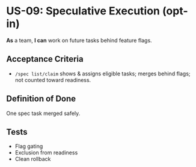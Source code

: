 # US-09: Speculative Execution (opt-in)

**As** a team, **I can** work on future tasks behind feature flags.

## Acceptance Criteria
- `/spec list/claim` shows & assigns eligible tasks; merges behind flags; not counted toward readiness.

## Definition of Done
One spec task merged safely.

## Tests
- Flag gating
- Exclusion from readiness
- Clean rollback